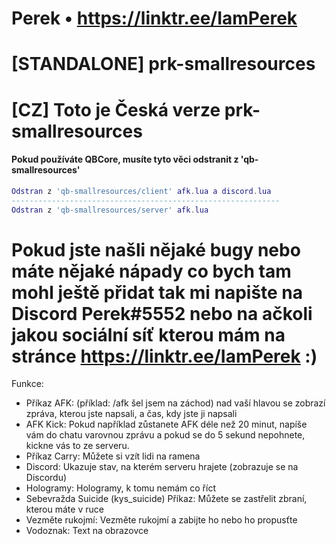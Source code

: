 # Perek • https://linktr.ee/IamPerek #

# [STANDALONE] prk-smallresources #

# [CZ] Toto je Česká verze prk-smallresources #

#### Pokud používáte QBCore, musíte tyto věci odstranit z 'qb-smallresources'
```lua
Odstran z 'qb-smallresources/client' afk.lua a discord.lua
------------------------------------------------------------
Odstran z 'qb-smallresources/server' afk.lua
```
# Pokud jste našli nějaké bugy nebo máte nějaké nápady co bych tam mohl ještě přidat tak mi napište na Discord Perek#5552 nebo na ačkoli jakou sociální síť kterou mám na stránce https://linktr.ee/IamPerek :)

Funkce:

- Příkaz AFK: (příklad: /afk šel jsem na záchod) nad vaší hlavou se zobrazí zpráva, kterou jste napsali, a čas, kdy jste ji napsali
- AFK Kick: Pokud například zůstanete AFK déle než 20 minut, napíše vám do chatu varovnou zprávu a pokud se do 5 sekund nepohnete, kickne vás to ze serveru.
- Příkaz Carry: Můžete si vzít lidi na ramena
- Discord: Ukazuje stav, na kterém serveru hrajete (zobrazuje se na Discordu)
- Hologramy: Hologramy, k tomu nemám co říct
- Sebevražda Suicide (kys_suicide) Příkaz: Můžete se zastřelit zbraní, kterou máte v ruce
- Vezměte rukojmí: Vezměte rukojmí a zabijte ho nebo ho propusťte
- Vodoznak: Text na obrazovce
